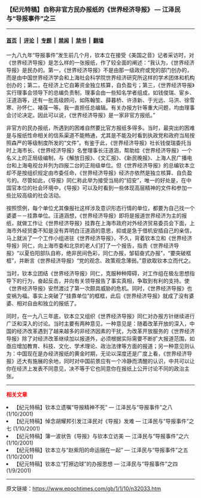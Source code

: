 ### 【纪元特稿】自称非官方民办报纸的《世界经济导报》 — 江泽民与“导报事件”之三

---

#### [首页](../../../..?n32033) &nbsp;|&nbsp; [评论](../../../../../epoch-comment?n32033) &nbsp;|&nbsp; [专题](../../../../../epoch-special?n32033) &nbsp;|&nbsp; [禁闻](../../../../../epoch-news?n32033) &nbsp;|&nbsp; [禁书](../../../../../books?n32033) &nbsp;|&nbsp; [翻墙](https://github.com/gfw-breaker/nogfw/blob/master/README.md?n32033)


<div class="post_content" id="artbody" itemprop="articleBody">
 <!-- article content begin -->
 <p>
  一九八九年“导报事件”发生前几个月，钦本立在接受《美国之音》记者采访时，对《世界经济导报》是怎么样的一张报纸，作了较全面的阐述：“我认为，《世界经济导报》是民办的。第一，《世界经济导报》不是由那一级政府或党的部门创办的，而是由中国世界经济学会和上海社会科学院世界经济研究所这样的学术团体和机构创办的；第二，在经济上它自筹资金独立核算，自负盈亏；第三，《世界经济导报》实行理事会领导下的总编负责制，理事会由一些知名学者组成，如钱俊瑞、宦乡、汪道涵等，还有一批高级顾问，如陈翰笙、薛暮桥、许涤新、于光远、马洪、徐雪寒、孙怀仁、褚葆一等。我一直担任总编辑。有关办报方针等重大问题，均由理事会讨论决定。因此可以说，《世界经济导报》是一家非官方报纸。”
 </p>
 <p>
  非官方的民办报纸，所遇到的困难自然要比官方报纸多得多。当时，最突出的困难是与报纸性命相关的信系渠道不能畅通，尤其是不能及时看到执政党和政府当局按照森严的等级制度所发的“文件”。有鉴于此，《世界经济导报》社长钱俊瑞委托当时上海市长、《世界经济导报》名誉理事长汪道涵，帮助给《世界经济导报》一个名义上的正局级编制，与《解放日报》、《文汇报》、《新民晚报》、上海人民广播电台和上海电视台并列为四报二台的正局级单位。但《世界经济导报》的总编钦本立却不是按组织规定由市委任命，《世界经济导报》经济亦依然是独立核算、自负盈亏的。尽管如此，《导报》同仁称此举为接受当局的“招安”，唯一的好处是，在中国官本位的社会环境中，《导报》可以及时看到一些体现高层精神的文件和参加一些比较高级的社会活动。
 </p>
 <p>
  按照惯例，每个单位尤其像报社这样涉及意识形态行情的单位，都要为自己找一个婆婆－－挂靠单位。汪道涵想，《世界经济导报》即将是报道世界经济为主的报纸，就做工作让《世界经济导报》挂靠在上海市政府对外经济贸易委员会下面，上海市外经贸委不知是没有弄明白汪道涵的意思，抑或是急于借机安插自己的亲信，马上就派了一个工作小组进驻《世界经济导报》，不久，背着钦本立和《世界经济导报》同仁，向上海市委和北京的老人们打了一个报告，指责《世界经济导报》“以夏伯阳部队自称，绝非民间色彩，同仁办报，邹韬奋式办报”，“要突破框框”，并断言《世界经济导报》“党的观念、政策观念薄弱。”意欲取钦本立而代之。
 </p>
 <p>
  当时，钦本立团结《世界经济导报》同仁，克服种种障碍，对工作组在极左思想指导下的行为，奋起反击，并向有关领导报告了事实真相，争取到有利的支持。使《世界经济导报》安然渡过了第一次颇具威胁的危机。同时，《世界经济导报》也变祸为福。事实上突破了“挂靠单位”的框框，此后《世界经济导报》就成了没有婆婆、相对自由和独立的报纸了。
 </p>
 <p>
  同时，在一九八三年底，钦本立又组织《世界经济导报》同仁对办报方针继续进行广泛和深入的讨论。当时主要有两种意见，一种意见是：随着改革开放的深入，中国的经济改革遇到了越来越多的非经济因素的干扰，为改革开放服务的《世界经济导报》除了对经济改革继续加以报道外，必须根据实际需要不断扩大报道范围，如亟应增加教育、科技、文化、学术理论、政治法律等方面的报道；另一种意见则认为：中国现在是办经济报纸的黄金时期，无论以深度还是广度上看，《世界经济导报》还大有施展的余地，同时对中国前景应有一个冷静而清醒的认识，中共可以让你在经济上发表不同意见，决不等于它也同意你在报纸上公开讨论不同的政治主张。
 </p>
 <hr/>
 <p>
  <b>
   <font color="red">
    相关文章
   </font>
  </b>
  <br/>
 </p>
 <li>
  <ok href="http://epochtimes.com/news/epochnews/newscontent.asp?ID=32073" target="_blank">
   【纪元特稿】钦本立遗嘱“导报精神不死” — 江泽民与“导报事件”之八
  </ok>
  (1/10/2001)
  <li>
   <ok href="http://epochtimes.com/news/epochnews/newscontent.asp?ID=32069" target="_blank">
    【纪元特稿】悼念胡耀邦引发江泽民对《导报》发难 — 江泽民与“导报事件”之七
   </ok>
   (1/10/2001)
   <li>
    <ok href="http://epochtimes.com/news/epochnews/newscontent.asp?ID=32068" target="_blank">
     【纪元特稿】簿一波状告《导报》与钦本立访美 — 江泽民与“导报事件”之六
    </ok>
    (1/10/2001)
    <li>
     <ok href="http://epochtimes.com/news/epochnews/newscontent.asp?ID=32056" target="_blank">
      【纪元特稿】钦本立与“赵紫阳的命运捆在一起” — 江泽民与“导报事件”之五
     </ok>
     (1/10/2001)
     <li>
      <ok href="http://epochtimes.com/news/epochnews/newscontent.asp?ID=32035" target="_blank">
       【纪元特稿】钦本立“打擦边球”的办报思想 — 江泽民与“导报事件”之四
      </ok>
      (1/9/2001)
      <br/>
      <!-- article content end -->
      <div id="below_article_ad">
      </div>
     </li>
    </li>
   </li>
  </li>
 </li>
</div>


---

原文链接：https://www.epochtimes.com/gb/1/1/10/n32033.htm